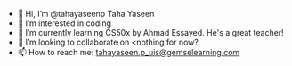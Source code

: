 - 👋 Hi, I’m @tahayaseenp Taha Yaseen
- 👀 I’m interested in coding
- 🌱 I’m currently learning CS50x by Ahmad Essayed. He's a great teacher!
- 💞️ I’m looking to collaborate on <nothing for now?
- 📫 How to reach me: tahayaseen.p_uis@gemselearning.com

<!---
tahayaseenp/tahayaseenp is a ✨ special ✨ repository because its `README.md` (this file) appears on your GitHub profile.
You can click the Preview link to take a look at your changes.
--->
